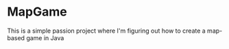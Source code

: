 # MapGame
This is a simple passion project where I'm figuring out how to create a map-based game in Java
